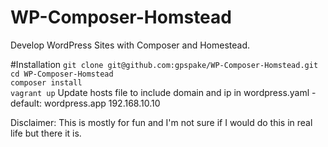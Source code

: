 # WP-Composer-Homstead

Develop WordPress Sites with Composer and Homestead.

#Installation
`git clone git@github.com:gpspake/WP-Composer-Homstead.git`  
`cd WP-Composer-Homstead`  
`composer install`  
`vagrant up`
Update hosts file to include domain and ip in wordpress.yaml - default: wordpress.app 192.168.10.10

Disclaimer: This is mostly for fun and I'm not sure if I would do this in real life but there it is.